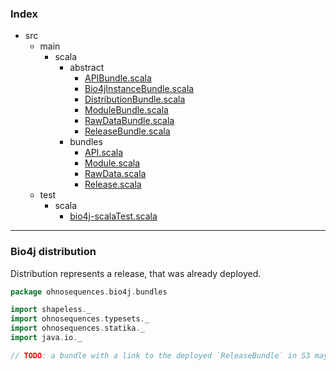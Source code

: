 ### Index

+ src
  + main
    + scala
      + abstract
        + [APIBundle.scala](APIBundle.md)
        + [Bio4jInstanceBundle.scala](Bio4jInstanceBundle.md)
        + [DistributionBundle.scala](DistributionBundle.md)
        + [ModuleBundle.scala](ModuleBundle.md)
        + [RawDataBundle.scala](RawDataBundle.md)
        + [ReleaseBundle.scala](ReleaseBundle.md)
      + bundles
        + [API.scala](../bundles/API.md)
        + [Module.scala](../bundles/Module.md)
        + [RawData.scala](../bundles/RawData.md)
        + [Release.scala](../bundles/Release.md)
  + test
    + scala
      + [bio4j-scalaTest.scala](../../../test/scala/bio4j-scalaTest.md)

------

 ### Bio4j distribution

Distribution represents a release, that was already deployed.


```scala
package ohnosequences.bio4j.bundles

import shapeless._
import ohnosequences.typesets._
import ohnosequences.statika._
import java.io._

// TODO: a bundle with a link to the deployed `ReleaseBundle` in S3 may be with some API

```

